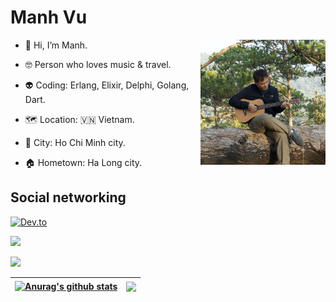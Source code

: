 # Manh Vu

<img src="images/ManhVu.jpg" alt="drawing" width="200" height="200" align="right"/>

- 👻 Hi, I’m Manh.

- 🤓 Person who loves music & travel.

- 👽 Coding: Erlang, Elixir, Delphi, Golang, Dart.

- 🗺️ Location: 🇻🇳 Vietnam.

- 🌃 City: Ho Chi Minh city.

- 🏠 Hometown: Ha Long city.

## Social networking

[<img href="https://dev.to/manhvanvu" alt="Dev.to" src="https://media.dev.to/cdn-cgi/image/quality=100/https://dev-to-uploads.s3.amazonaws.com/uploads/logos/resized_logo_UQww2soKuUsjaOGNB38o.png"/>](https://dev.to/manhvanvu/)

[<img href="https://www.linkedin.com/in/vuvanmanh123/" src="https://img.shields.io/badge/linkedin-%230077B5.svg?style=for-the-badge&logo=linkedin&logoColor=white"/>](https://www.linkedin.com/in/vuvanmanh123/)

![](https://komarev.com/ghpvc/?username=manhvu)

| <a href="https://github.com/manhvu"><img align="center" src="https://github-readme-stats.vercel.app/api/?username=manhvu&count_private=false&show_icons=false&include_all_commits=true&&hide_border=true" alt="Anurag's github stats" /></a> | <a href="https://github.com/manhvu"><img align="center" src="https://github-readme-stats.vercel.app/api/top-langs/?username=manhvu&langs_count=13&&layout=compact&&hide_border=true" /></a> |
| ------------- | ------------- |
<!-- [![My GitHub Stats](https://github-readme-stats.vercel.app/api/?username=manhvu&count_private=false&show_icons=false&include_all_commits=true&&hide_border=true)]() -->
<!-- [![My GitHub Language Stats](https://github-readme-stats.vercel.app/api/top-langs/?username=manhvu&langs_count=13&&layout=compact&&hide_border=true)]() -->
